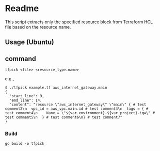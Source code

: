 # Readme

This script extracts only the specified resource block from Terraform HCL file based on the resource name.

## Usage (Ubuntu)

## command

```
tfpick <file> <resource_type.name>
```

e.g.,

```
$ ./tfpick example.tf aws_internet_gateway.main
{
  "start_line": 9,
  "end_line": 14,
  "content": "resource \"aws_internet_gateway\" \"main\" { # test comment2\n  vpc_id = aws_vpc.main.id # test comment3\n  tags = { # test comment4\n    Name = \"${var.environment}-${var.project}-igw\" # test comment5\n  } # test comment6\n} # test comment7"
}
```

### Build

```
go build -o tfpick
```
